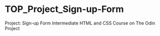 # TOP_Project_Sign-up-Form
Project: Sign-up Form Intermediate HTML and CSS Course on The Odin Project
